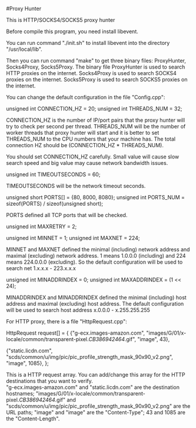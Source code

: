 #Proxy Hunter

This is HTTP/SOCKS4/SOCKS5 proxy hunter

Before compile this program, you need install libevent.

You can run command "./init.sh" to install libevent into the directory "/usr/local/lib".

Then you can run command "make" to get three binary files: ProxyHunter, Socks4Proxy, Socks5Proxy. The binary file ProxyHunter is used to search HTTP proxies on the internet. Socks4Proxy is used to search SOCKS4 proxies on the internet. Socks5Proxy is used to search SOCKS5 proxies on the internet.

You can change the default configuration in the file "Config.cpp":

unsigned int CONNECTION_HZ = 20;
unsigned int THREADS_NUM = 32;

CONNECTION_HZ is the number of IP/port pairs that the proxy hunter will try to check per second per thread. THREADS_NUM will be the number of worker threads that proxy hunter will start and it is better to set THREADS_NUM to the CPU numbers that your machine has. The total connection HZ should be (CONNECTION_HZ * THREADS_NUM).

You should set CONNECTION_HZ carefully. Small value will cause slow search speed and big value may cause network bandwidth issues.

unsigned int TIMEOUTSECONDS = 60;

TIMEOUTSECONDS will be the network timeout seconds.
 
unsigned short PORTS[] = {80, 8000, 8080};
unsigned int PORTS_NUM = sizeof(PORTS) / sizeof(unsigned short);

PORTS defined all TCP ports that will be checked.

unsigned int MAXRETRY = 2;

unsigned int MINNET = 1;
unsigned int MAXNET = 224;

MINNET and MAXNET defined the minimal (including) network address and maximal (excluding) network address. 1 means 1.0.0.0 (including) and 224 means 224.0.0.0 (excluding). So the default configuration will be used to search net 1.x.x.x - 223.x.x.x

unsigned int MINADDRINDEX = 0;
unsigned int MAXADDRINDEX  = (1 << 24);

MINADDRINDEX and MINADDRINDEX defined the minimal (including) host address and maximal (excluding) host address. The default configuration will be used to search host address x.0.0.0 - x.255.255.255 

For HTTP proxy, there is a file "HttpRequest.cpp":

HttpRequest request[] =
{
   {"g-ecx.images-amazon.com",
    "images/G/01/x-locale/common/transparent-pixel._CB386942464_.gif",
    "image",
    43},

   {"static.licdn.com",
    "scds/common/u/img/pic/pic_profile_strength_mask_90x90_v2.png",
    "image",
    1085},
};

This is a HTTP request array. You can add/change this array for the HTTP destinations that you want to verify.  
"g-ecx.images-amazon.com" and "static.licdn.com" are the destination hostnames;
"images/G/01/x-locale/common/transparent-pixel._CB386942464_.gif" and "scds/common/u/img/pic/pic_profile_strength_mask_90x90_v2.png" are the URL paths;
"image" and "image" are the "Content-Type";
43 and 1085 are the "Content-Length".
